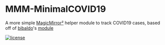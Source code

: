 # MMM-MinimalCOVID19
A more simple [MagicMirror²](https://github.com/MichMich/MagicMirror) helper module to track COVID19 cases, based off of [bibaldo](https://github.com/bibaldo)'s [module](https://github.com/bibaldo/MMM-COVID19)

[![license](https://img.shields.io/github/license/mashape/apistatus.svg)](https://raw.githubusercontent.com/bibaldo/MMM-COVID19/master/LICENSE)
